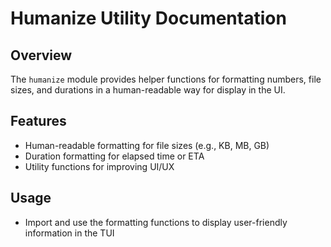 # Humanize Utility Documentation

## Overview
The `humanize` module provides helper functions for formatting numbers, file sizes, and durations in a human-readable way for display in the UI.

## Features
- Human-readable formatting for file sizes (e.g., KB, MB, GB)
- Duration formatting for elapsed time or ETA
- Utility functions for improving UI/UX

## Usage
- Import and use the formatting functions to display user-friendly information in the TUI
